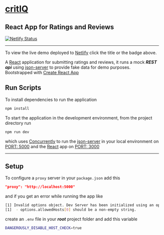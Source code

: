 # [critIQ](https://critiq-react-app.netlify.app)

## React App for Ratings and Reviews

[![Netlify Status](https://api.netlify.com/api/v1/badges/33351f97-a8a9-485d-9276-297b36cecf2d/deploy-status)](https://app.netlify.com/sites/critiq-react-app/deploys)

---

To view the live demo deployed to [Netlify](https://www.netlify.com/?utm_source=google&utm_medium=paid_search&utm_campaign=12755510784&adgroup=118788138897&utm_term=netlify&utm_content=aud-1596644761615:kwd-371509120223&creative=516906172749&device=c&matchtype=e&location=9028317&gclid=Cj0KCQjwntCVBhDdARIsAMEwACnUWdPiqrRkB5_Xgj_En8rWNSmoir0z_Tm_oEAUaq1D99EacTlCojMaAh8xEALw_wcB) click the title or the badge above.

A [React](https://reactjs.org/docs/getting-started.html#try-react) application for submitting ratings and reviews, it runs a mock **_REST api_** using [json-server](https://www.npmjs.com/package/json-server) to provide fake data for demo purposes. Bootstrapped with [Create React App](https://github.com/facebook/create-react-app)

## Run Scripts

To install dependencies to run the application

```bash
npm install
```

To start the application in the development environment, from the project directory run

```bash
npm run dev
```

which uses [Concurrently](https://www.npmjs.com/package/concurrently) to run the [json-server](https://www.npmjs.com/package/json-server) in your local environment on [PORT: 5000](http://localhost:5000) and the [React](https://reactjs.org/docs/getting-started.html#try-react) app on [PORT: 3000](http://localhost:3000)

---

## Setup

To configure a `proxy` server in your `package.json` add this

```json
"proxy": "http://localhost:5000"
```

and if you get an error while running the app like

```sh
[1] Invalid options object. Dev Server has been initialized using an options object that does not match the API schema.
[1]  - options.allowedHosts[0] should be a non-empty string.
```

create an `.env` file in your **_root_** project folder and add this variable

```sh
DANGEROUSLY_DISABLE_HOST_CHECK=true
```
